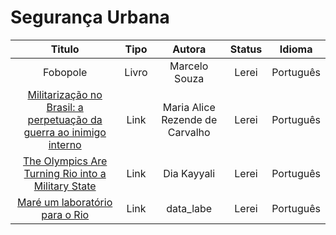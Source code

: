 # Segurança Urbana

|Titulo|Tipo|Autora|Status| Idioma |
| :-------------: | :----------: | :-------------: | :----------: | :----------: |
|Fobopole|Livro|Marcelo Souza|Lerei|Português|
|[Militarização no Brasil: a perpetuação da guerra ao inimigo interno](http://www.ihu.unisinos.br/159-noticias/entrevistas/586763-militarizacao-no-brasil-a-perpetuacao-da-guerra-ao-inimigo-interno-entrevista-especial-com-maria-alice-rezende-de-carvalho)|Link|Maria Alice Rezende de Carvalho|Lerei|Português|
|[The Olympics Are Turning Rio into a Military State](https://www.vice.com/en_us/article/wnxgpw/the-olympics-are-turning-rio-into-a-military-state)|Link|Dia Kayyali|Lerei|Português|
|[Maré um laboratório para o Rio](https://datalabe.org/mare-um-laboratorio-para-o-rio/)|Link|data_labe|Lerei|Português|
